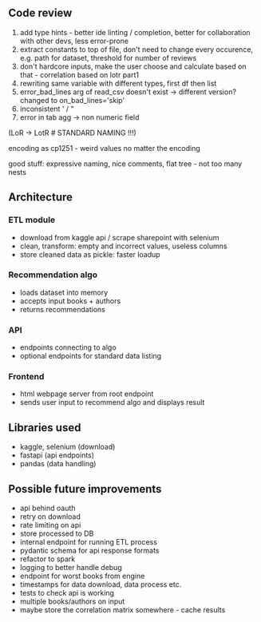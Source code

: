 ## Code review
1. add type hints - better ide linting / completion, better for collaboration with other devs, less error-prone
2. extract constants to top of file, don't need to change every occurence, e.g. path for dataset, threshold for number of reviews
3. don't hardcore inputs, make the user choose and calculate based on that - correlation based on lotr part1
4. rewriting same variable with different types, first df then list
5. error_bad_lines arg of read_csv doesn't exist -> different version? changed to on_bad_lines='skip'
6. inconsistent ' / "
7. error in tab agg -> non numeric field

(LoR -> LotR # STANDARD NAMING !!!)

encoding as cp1251 - weird values no matter the encoding


good stuff: expressive naming, nice comments, flat tree - not too many nests

## Architecture

### ETL module 
- download from kaggle api / scrape sharepoint with selenium
- clean, transform: empty and incorrect values, useless columns
- store cleaned data as pickle: faster loadup

### Recommendation algo
- loads dataset into memory
- accepts input books + authors
- returns recommendations

### API 
- endpoints connecting to algo
- optional endpoints for standard data listing
  
### Frontend
- html webpage server from root endpoint
- sends user input to recommend algo and displays result


## Libraries used
- kaggle, selenium (download)
- fastapi (api endpoints)
- pandas (data handling)

## Possible future improvements
- api behind oauth
- retry on download
- rate limiting on api
- store processed to DB
- internal endpoint for running ETL process
- pydantic schema for api response formats
- refactor to spark
- logging to better handle debug
- endpoint for worst books from engine
- timestamps for data download, data process etc.
- tests to check api is working
- multiple books/authors on input
- maybe store the correlation matrix somewhere - cache results